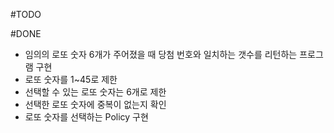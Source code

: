 #TODO

#DONE
- 임의의 로또 숫자 6개가 주어졌을 때 당첨 번호와 일치하는 갯수를 리턴하는 프로그램 구현
- 로또 숫자를 1~45로 제한
- 선택할 수 있는 로또 숫자는 6개로 제한
- 선택한 로또 숫자에 중복이 없는지 확인
- 로또 숫자를 선택하는 Policy 구현

 
